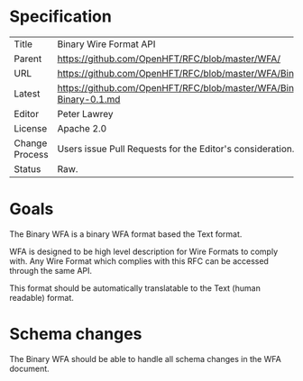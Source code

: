 # Specification

|         |                                                                         |
|:------- | ----------------------------------------------------------------------- |
| Title   | Binary Wire Format API                                                  |
| Parent  | https://github.com/OpenHFT/RFC/blob/master/WFA/                         |
| URL     | https://github.com/OpenHFT/RFC/blob/master/WFA/Binary                   |
| Latest  | https://github.com/OpenHFT/RFC/blob/master/WFA/Binary/WFA-Binary-0.1.md |
| Editor  | Peter Lawrey                                                            |
| License | Apache 2.0                                                              |
| Change Process | Users issue Pull Requests for the Editor's consideration.        |
| Status  | Raw.                                                                    |

# Goals
The Binary WFA is a binary WFA format based the Text format.

WFA is designed to be high level description for Wire Formats to comply with.  Any Wire Format which complies with this RFC can be accessed through the same API.

This format should be automatically translatable to the Text (human readable) format.

# Schema changes
The Binary WFA should be able to handle all schema changes in the WFA document.